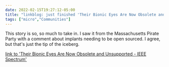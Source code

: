 ```yaml
---
date: 2022-02-15T19:27:12-05:00
title: "linkblog: just finished 'Their Bionic Eyes Are Now Obsolete and Unsupported - IEEE Spectrum'"
tags: ["micro","Communities"]
---
```

This story is so, so much to take in. I saw it from the Massachusetts Pirate Party with a comment about implants needing to be open sourced. I agree, but that's just the tip of the iceberg.
 
[link to 'Their Bionic Eyes Are Now Obsolete and Unsupported - IEEE Spectrum'](https://spectrum.ieee.org/bionic-eye-obsolete)
